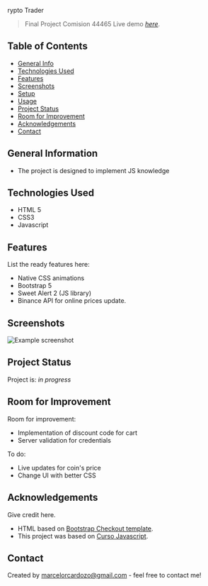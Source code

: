 rypto Trader
> Final Project Comision 44465
> Live demo [_here_](https://www.example.com). <!-- If you have the project hosted somewhere, include the link here. -->

## Table of Contents
* [General Info](#general-information)
* [Technologies Used](#technologies-used)
* [Features](#features)
* [Screenshots](#screenshots)
* [Setup](#setup)
* [Usage](#usage)
* [Project Status](#project-status)
* [Room for Improvement](#room-for-improvement)
* [Acknowledgements](#acknowledgements)
* [Contact](#contact)
<!-- * [License](#license) -->


## General Information
- The project is designed to implement JS knowledge
<!-- You don't have to answer all the questions - just the ones relevant to your project. -->


## Technologies Used
- HTML 5
- CSS3
- Javascript


## Features
List the ready features here:
- Native CSS animations
- Bootstrap 5
- Sweet Alert 2 (JS library)
- Binance API for online prices update.


## Screenshots
![Example screenshot](./img/screenshot.png)
<!-- If you have screenshots you'd like to share, include them here. -->


## Project Status
Project is: _in progress_


## Room for Improvement
Room for improvement:
- Implementation of discount code for cart
- Server validation for credentials

To do:
- Live updates for coin's price
- Change UI with better CSS


## Acknowledgements
Give credit here.
- HTML based on [Bootstrap Checkout template](https://getbootstrap.com/docs/5.2/examples/checkout/).
- This project was based on [Curso Javascript](https://www.coderhouse.com/).


## Contact
Created by [marcelorcardozo@gmail.com]() - feel free to contact me!



